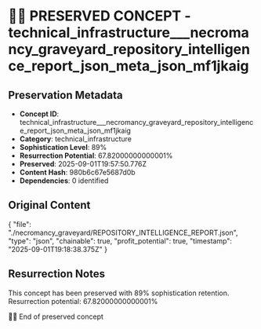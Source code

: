 # 🏴‍☠️ PRESERVED CONCEPT - technical_infrastructure___necromancy_graveyard_repository_intelligence_report_json_meta_json_mf1jkaig

## Preservation Metadata
- **Concept ID**: technical_infrastructure___necromancy_graveyard_repository_intelligence_report_json_meta_json_mf1jkaig
- **Category**: technical_infrastructure
- **Sophistication Level**: 89%
- **Resurrection Potential**: 67.82000000000001%
- **Preserved**: 2025-09-01T19:57:50.776Z
- **Content Hash**: 980b6c67e5687d0b
- **Dependencies**: 0 identified

## Original Content

{
  "file": "./necromancy_graveyard/REPOSITORY_INTELLIGENCE_REPORT.json",
  "type": "json",
  "chainable": true,
  "profit_potential": true,
  "timestamp": "2025-09-01T19:18:38.375Z"
}

## Resurrection Notes
This concept has been preserved with 89% sophistication retention.
Resurrection potential: 67.82000000000001%

🏴‍☠️ End of preserved concept